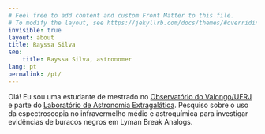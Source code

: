 ```yaml
---
# Feel free to add content and custom Front Matter to this file.
# To modify the layout, see https://jekyllrb.com/docs/themes/#overriding-theme-defaults
invisible: true
layout: about
title: Rayssa Silva
seo: 
    title: Rayssa Silva, astronomer
lang: pt
permalink: /pt/
---
```

Olá! Eu sou uma estudante de mestrado no [Observatório do Valongo/UFRJ](https://ov.ufrj.br/pos-graduacao/) e parte do [Laboratório de Astronomia Extragalática](https://lasex-valongo.com/pt/). Pesquiso sobre o uso da espectroscopia no infravermelho médio e astroquímica para investigar evidências de buracos negros em Lyman Break Analogs.
